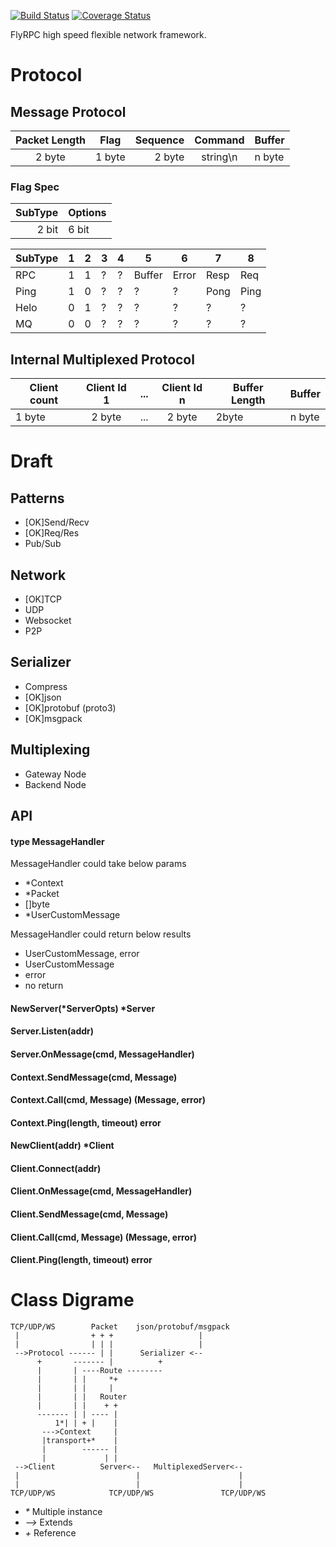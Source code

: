 
[![Build Status](https://travis-ci.org/flyrpc/flyrpc.svg?branch=master)](https://travis-ci.org/flyrpc/flyrpc)
[![Coverage Status](https://coveralls.io/repos/flyrpc/flyrpc/badge.svg?branch=master)](https://coveralls.io/r/flyrpc/flyrpc?branch=master)


FlyRPC high speed flexible network framework.

# Protocol

## Message Protocol

| Packet Length | Flag   | Sequence  | Command   | Buffer |
|:-------------:| ------ | ---------:|:---------:| ------ |
| 2 byte        | 1 byte | 2 byte    | string\n  | n byte |

### Flag Spec

| SubType | Options |
| ------: | ------- |
| 2 bit   | 6 bit   |

| SubType | 1 | 2 | 3 | 4 | 5 | 6 | 7 | 8 |
| ------- |---|---|---|---|---|---|---|---|
| RPC     | 1 | 1 | ? | ? | Buffer | Error | Resp | Req |
| Ping    | 1 | 0 | ? | ? | ? | ? | Pong | Ping |
| Helo    | 0 | 1 | ? | ? | ? | ? | ? | ? |
| MQ      | 0 | 0 | ? | ? | ? | ? | ? | ? |

## Internal Multiplexed Protocol

| Client count  | Client Id 1   | ...  | Client Id n | Buffer Length | Buffer |
| ------------- |:-------------:| ----:|:-----------:| ------------- | ------ |
| 1 byte        | 2 byte        | ...  | 2 byte      | 2byte         | n byte |

# Draft
## Patterns
* [OK]Send/Recv
* [OK]Req/Res
* Pub/Sub

## Network
* [OK]TCP
* UDP
* Websocket
* P2P

## Serializer
* Compress
* [OK]json
* [OK]protobuf (proto3)
* [OK]msgpack

## Multiplexing
* Gateway Node
* Backend Node

## API

#### type MessageHandler
MessageHandler could take below params
* \*Context
* \*Packet 
* \[]byte
* \*UserCustomMessage

MessageHandler could return below results
* UserCustomMessage, error
* UserCustomMessage
* error
* no return

#### NewServer(*ServerOpts) *Server

#### Server.Listen(addr)

#### Server.OnMessage(cmd, MessageHandler)

#### Context.SendMessage(cmd, Message)

#### Context.Call(cmd, Message) (Message, error)

#### Context.Ping(length, timeout) error

#### NewClient(addr) *Client

#### Client.Connect(addr)

#### Client.OnMessage(cmd, MessageHandler)

#### Client.SendMessage(cmd, Message)

#### Client.Call(cmd, Message) (Message, error)

#### Client.Ping(length, timeout) error

# Class Digrame
```
TCP/UDP/WS        Packet    json/protobuf/msgpack
 |                + + +                   |
 |                | | |                   |
 -->Protocol ------ | |      Serializer <--
      +       ------- |          +
      |       | ----Route --------
      |       | |     *+
      |       | |     |
      |       | |   Router
      |       | |    + +
      ------- | | ---- |
          1*| | + |    |
       --->Context     |
       |transport+*    |
       |        ------ |
       |             | |
 -->Client          Server<--   MultiplexedServer<--
 |                          |                      |
 |                          |                      |
TCP/UDP/WS            TCP/UDP/WS               TCP/UDP/WS
```
* _\*_ Multiple instance
* _-->_ Extends
* _\+_  Reference
